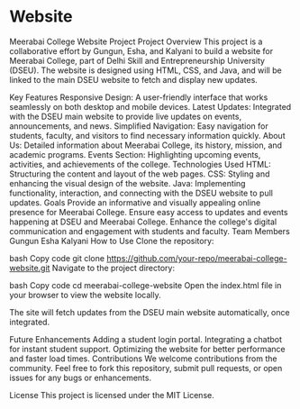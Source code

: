 # Website
Meerabai College Website Project
Project Overview
This project is a collaborative effort by Gungun, Esha, and Kalyani to build a website for Meerabai College, part of Delhi Skill and Entrepreneurship University (DSEU). The website is designed using HTML, CSS, and Java, and will be linked to the main DSEU website to fetch and display new updates.

Key Features
Responsive Design: A user-friendly interface that works seamlessly on both desktop and mobile devices.
Latest Updates: Integrated with the DSEU main website to provide live updates on events, announcements, and news.
Simplified Navigation: Easy navigation for students, faculty, and visitors to find necessary information quickly.
About Us: Detailed information about Meerabai College, its history, mission, and academic programs.
Events Section: Highlighting upcoming events, activities, and achievements of the college.
Technologies Used
HTML: Structuring the content and layout of the web pages.
CSS: Styling and enhancing the visual design of the website.
Java: Implementing functionality, interaction, and connecting with the DSEU website to pull updates.
Goals
Provide an informative and visually appealing online presence for Meerabai College.
Ensure easy access to updates and events happening at DSEU and Meerabai College.
Enhance the college's digital communication and engagement with students and faculty.
Team Members
Gungun 
Esha 
Kalyani 
How to Use
Clone the repository:

bash
Copy code
git clone https://github.com/your-repo/meerabai-college-website.git
Navigate to the project directory:

bash
Copy code
cd meerabai-college-website
Open the index.html file in your browser to view the website locally.

The site will fetch updates from the DSEU main website automatically, once integrated.

Future Enhancements
Adding a student login portal.
Integrating a chatbot for instant student support.
Optimizing the website for better performance and faster load times.
Contributions
We welcome contributions from the community. Feel free to fork this repository, submit pull requests, or open issues for any bugs or enhancements.

License
This project is licensed under the MIT License.